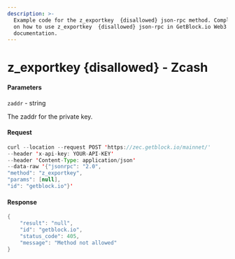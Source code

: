 ```yaml
---
description: >-
  Example code for the z_exportkey  {disallowed} json-rpc method. Сomplete guide
  on how to use z_exportkey  {disallowed} json-rpc in GetBlock.io Web3
  documentation.
---
```


# z\_exportkey {disallowed} - Zcash

#### Parameters

`zaddr` - string

The zaddr for the private key.

#### Request

```java
curl --location --request POST 'https://zec.getblock.io/mainnet/' 
--header 'x-api-key: YOUR-API-KEY' 
--header 'Content-Type: application/json' 
--data-raw '{"jsonrpc": "2.0",
"method": "z_exportkey",
"params": [null],
"id": "getblock.io"}'
```

#### Response

```java
{
    "result": "null",
    "id": "getblock.io",
    "status_code": 405,
    "message": "Method not allowed"
}
```
